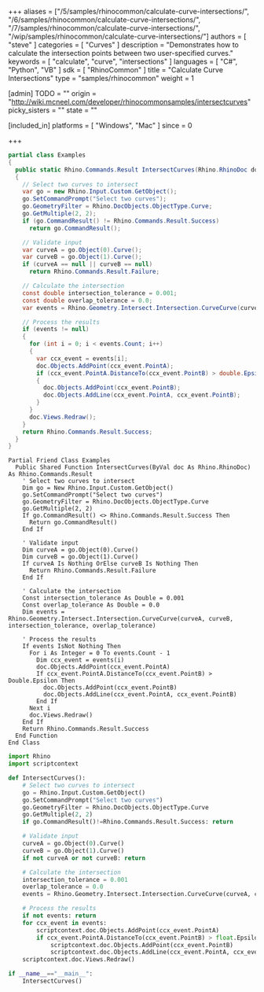 +++
aliases = ["/5/samples/rhinocommon/calculate-curve-intersections/", "/6/samples/rhinocommon/calculate-curve-intersections/", "/7/samples/rhinocommon/calculate-curve-intersections/", "/wip/samples/rhinocommon/calculate-curve-intersections/"]
authors = [ "steve" ]
categories = [ "Curves" ]
description = "Demonstrates how to calculate the intersection points between two user-specified curves."
keywords = [ "calculate", "curve", "intersections" ]
languages = [ "C#", "Python", "VB" ]
sdk = [ "RhinoCommon" ]
title = "Calculate Curve Intersections"
type = "samples/rhinocommon"
weight = 1

[admin]
TODO = ""
origin = "http://wiki.mcneel.com/developer/rhinocommonsamples/intersectcurves"
picky_sisters = ""
state = ""

[included_in]
platforms = [ "Windows", "Mac" ]
since = 0

+++

<div class="codetab-content" id="cs">

```cs
partial class Examples
{
  public static Rhino.Commands.Result IntersectCurves(Rhino.RhinoDoc doc)
  {
    // Select two curves to intersect
    var go = new Rhino.Input.Custom.GetObject();
    go.SetCommandPrompt("Select two curves");
    go.GeometryFilter = Rhino.DocObjects.ObjectType.Curve;
    go.GetMultiple(2, 2);
    if (go.CommandResult() != Rhino.Commands.Result.Success)
      return go.CommandResult();

    // Validate input
    var curveA = go.Object(0).Curve();
    var curveB = go.Object(1).Curve();
    if (curveA == null || curveB == null)
      return Rhino.Commands.Result.Failure;

    // Calculate the intersection
    const double intersection_tolerance = 0.001;
    const double overlap_tolerance = 0.0;
    var events = Rhino.Geometry.Intersect.Intersection.CurveCurve(curveA, curveB, intersection_tolerance, overlap_tolerance);

    // Process the results
    if (events != null)
    {
      for (int i = 0; i < events.Count; i++)
      {
        var ccx_event = events[i];
        doc.Objects.AddPoint(ccx_event.PointA);
        if (ccx_event.PointA.DistanceTo(ccx_event.PointB) > double.Epsilon)
        {
          doc.Objects.AddPoint(ccx_event.PointB);
          doc.Objects.AddLine(ccx_event.PointA, ccx_event.PointB);
        }
      }
      doc.Views.Redraw();
    }
    return Rhino.Commands.Result.Success;
  }
}
```

</div>


<div class="codetab-content" id="vb">

```vbnet
Partial Friend Class Examples
  Public Shared Function IntersectCurves(ByVal doc As Rhino.RhinoDoc) As Rhino.Commands.Result
	' Select two curves to intersect
	Dim go = New Rhino.Input.Custom.GetObject()
	go.SetCommandPrompt("Select two curves")
	go.GeometryFilter = Rhino.DocObjects.ObjectType.Curve
	go.GetMultiple(2, 2)
	If go.CommandResult() <> Rhino.Commands.Result.Success Then
	  Return go.CommandResult()
	End If

	' Validate input
	Dim curveA = go.Object(0).Curve()
	Dim curveB = go.Object(1).Curve()
	If curveA Is Nothing OrElse curveB Is Nothing Then
	  Return Rhino.Commands.Result.Failure
	End If

	' Calculate the intersection
	Const intersection_tolerance As Double = 0.001
	Const overlap_tolerance As Double = 0.0
	Dim events = Rhino.Geometry.Intersect.Intersection.CurveCurve(curveA, curveB, intersection_tolerance, overlap_tolerance)

	' Process the results
	If events IsNot Nothing Then
	  For i As Integer = 0 To events.Count - 1
		Dim ccx_event = events(i)
		doc.Objects.AddPoint(ccx_event.PointA)
		If ccx_event.PointA.DistanceTo(ccx_event.PointB) > Double.Epsilon Then
		  doc.Objects.AddPoint(ccx_event.PointB)
		  doc.Objects.AddLine(ccx_event.PointA, ccx_event.PointB)
		End If
	  Next i
	  doc.Views.Redraw()
	End If
	Return Rhino.Commands.Result.Success
  End Function
End Class
```

</div>


<div class="codetab-content" id="py">

```python
import Rhino
import scriptcontext

def IntersectCurves():
    # Select two curves to intersect
    go = Rhino.Input.Custom.GetObject()
    go.SetCommandPrompt("Select two curves")
    go.GeometryFilter = Rhino.DocObjects.ObjectType.Curve
    go.GetMultiple(2, 2)
    if go.CommandResult()!=Rhino.Commands.Result.Success: return

    # Validate input
    curveA = go.Object(0).Curve()
    curveB = go.Object(1).Curve()
    if not curveA or not curveB: return

    # Calculate the intersection
    intersection_tolerance = 0.001
    overlap_tolerance = 0.0
    events = Rhino.Geometry.Intersect.Intersection.CurveCurve(curveA, curveB, intersection_tolerance, overlap_tolerance)

    # Process the results
    if not events: return
    for ccx_event in events:
        scriptcontext.doc.Objects.AddPoint(ccx_event.PointA)
        if ccx_event.PointA.DistanceTo(ccx_event.PointB) > float.Epsilon:
            scriptcontext.doc.Objects.AddPoint(ccx_event.PointB)
            scriptcontext.doc.Objects.AddLine(ccx_event.PointA, ccx_event.PointB)
    scriptcontext.doc.Views.Redraw()

if __name__=="__main__":
    IntersectCurves()
```

</div>
